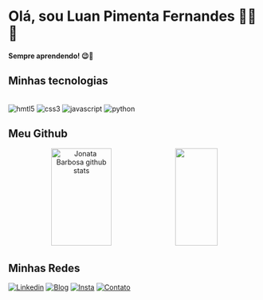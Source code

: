 # Olá, sou Luan Pimenta Fernandes 👨‍💻😎
#### Sempre aprendendo! 😉👋
## Minhas tecnologias
<div style="display: inline-block"><br/>
  <img aling="center" alt="hmtl5" src="https://img.shields.io/badge/HTML5-E34F26?style=for-the-badge&logo=html5&logoColor=white">
  <img aling="center" alt="css3" src="https://img.shields.io/badge/CSS3-1572B6?style=for-the-badge&logo=css3&logoColor=white"> 
  <img aling="center" alt="javascript" src="https://img.shields.io/badge/JavaScript-323330?style=for-the-badge&logo=javascript&logoColor=F7DF1E"> 
  <img aling="center" alt="python" src="https://img.shields.io/badge/Python-14354C?style=for-the-badge&logo=python&logoColor=white"> 
</div>

## Meu Github
<div align="center">  
  <img width="49%" height="195px" src="https://github-readme-stats.vercel.app/api?username=pimentaluan&show_icons=true&count_private=true&hide_border=true&title_color=7B68EE&icon_color=7B68EE&text_color=DCDCDC&bg_color=0d1117" alt="Jonata Barbosa github stats" /> 
  <img width="41%" height="195px" src="https://github-readme-stats.vercel.app/api/top-langs/?username=pimentaluan&layout=compact&hide_border=true&title_color=&text_color=DCDCDC&bg_color=0d1117" />
</div>

## Minhas Redes
[![Linkedin](https://img.shields.io/badge/LinkedIn-0077B5?style=for-the-badge&logo=linkedin&logoColor=white)](https://www.linkedin.com/in/luan-pimenta-fernandes-ab027326a/)
[![Blog](https://img.shields.io/website?label=luanpimenta.com&style=for-the-badge&url=https://luanpimenta.com/)](https://www.luanpimenta.com/)
[![Insta](https://img.shields.io/badge/Instagram-E4405F?style=for-the-badge&logo=instagram&logoColor=white)](https://www.instagram.com/luanpimentadev/)
[![Contato](https://img.shields.io/badge/WhatsApp-25D366?style=for-the-badge&logo=whatsapp&logoColor=white)](https://wa.me/5583999990675)


